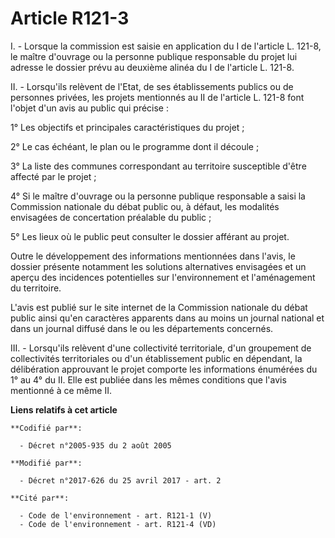 # Article R121-3

I. - Lorsque la commission est saisie en application du I de l'article L. 121-8, le maître d'ouvrage ou la personne publique
responsable du projet lui adresse le dossier prévu au deuxième alinéa du I de l'article L. 121-8.

II. - Lorsqu'ils relèvent de l'Etat, de ses établissements publics ou de personnes privées, les projets mentionnés au II de
l'article L. 121-8 font l'objet d'un avis au public qui précise :

1° Les objectifs et principales caractéristiques du projet ;

2° Le cas échéant, le plan ou le programme dont il découle ;

3° La liste des communes correspondant au territoire susceptible d'être affecté par le projet ;

4° Si le maître d'ouvrage ou la personne publique responsable a saisi la Commission nationale du débat public ou, à défaut,
les modalités envisagées de concertation préalable du public ;

5° Les lieux où le public peut consulter le dossier afférant au projet.

Outre le développement des informations mentionnées dans l'avis, le dossier présente notamment les solutions alternatives
envisagées et un aperçu des incidences potentielles sur l'environnement et l'aménagement du territoire.

L'avis est publié sur le site internet de la Commission nationale du débat public ainsi qu'en caractères apparents dans au
moins un journal national et dans un journal diffusé dans le ou les départements concernés.

III. - Lorsqu'ils relèvent d'une collectivité territoriale, d'un groupement de collectivités territoriales ou d'un
établissement public en dépendant, la délibération approuvant le projet comporte les informations énumérées du 1° au 4° du
II. Elle est publiée dans les mêmes conditions que l'avis mentionné à ce même II.

**Liens relatifs à cet article**

	**Codifié par**:

	  - Décret n°2005-935 du 2 août 2005

	**Modifié par**:

	  - Décret n°2017-626 du 25 avril 2017 - art. 2

	**Cité par**:

	  - Code de l'environnement - art. R121-1 (V)
	  - Code de l'environnement - art. R121-4 (VD)
